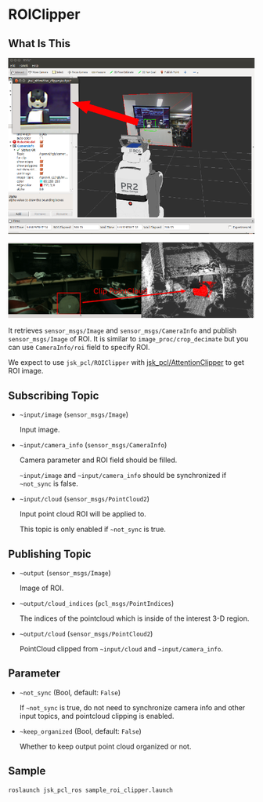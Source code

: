 # ROIClipper
## What Is This
![](images/attention_clipper.png)

![](images/roi_clipper_pointcloud.png)

It retrieves `sensor_msgs/Image` and `sensor_msgs/CameraInfo` and publish `sensor_msgs/Image` of ROI.
It is similar to `image_proc/crop_decimate` but you can use `CameraInfo/roi` field to specify ROI.

We expect to use `jsk_pcl/ROIClipper` with
[jsk_pcl/AttentionClipper](attention_clipper.md) to get ROI image.

## Subscribing Topic
* `~input/image` (`sensor_msgs/Image`)

  Input image.

* `~input/camera_info` (`sensor_msgs/CameraInfo`)

  Camera parameter and ROI field should be filled.

  `~input/image` and `~input/camera_info` should be synchronized if `~not_sync` is false.

* `~input/cloud` (`sensor_msgs/PointCloud2`)

  Input point cloud ROI will be applied to.

  This topic is only enabled if `~not_sync` is true.

## Publishing Topic
* `~output` (`sensor_msgs/Image`)

  Image of ROI.

* `~output/cloud_indices` (`pcl_msgs/PointIndices`)

  The indices of the pointcloud which is inside of the interest 3-D region.

* `~output/cloud` (`sensor_msgs/PointCloud2`)

  PointCloud clipped from `~input/cloud` and `~input/camera_info`.

## Parameter
* `~not_sync` (Bool, default: `False`)

  If `~not_sync` is true, do not need to synchronize camera info and other input topics, and
  pointcloud clipping is enabled.

* `~keep_organized` (Bool, default: `False`)

  Whether to keep output point cloud organized or not.

## Sample

```bash
roslaunch jsk_pcl_ros sample_roi_clipper.launch
```
